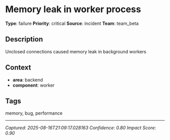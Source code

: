 # Memory leak in worker process

**Type**: failure
**Priority**: critical
**Source**: incident
**Team**: team_beta

## Description
Unclosed connections caused memory leak in background workers

## Context
- **area**: backend
- **component**: worker

## Tags
memory, bug, performance

---
*Captured: 2025-08-16T21:09:17.028163*
*Confidence: 0.80*
*Impact Score: 0.90*
